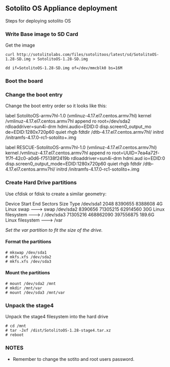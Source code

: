 ## Sotolito OS Appliance deployment

Steps for deploying sotolito OS

### Write Base image to SD Card

Get the image 

```
curl http://sotolitolabs.com/files/sotolitoos/latest/sd/SotolitoOS-1.28-SD.img > SotolitoOS-1.28-SD.img
```

```
dd if=SotolitoOS-1.28-SD.img of=/dev/mmcblk0 bs=16M
```

### Boot the board

### Change the boot entry

Change the boot entry order so it looks like this:

label SotolitoOS-armv7hl-1.0 (vmlinuz-4.17.el7.centos.armv7hl)
        kernel /vmlinuz-4.17.el7.centos.armv7hl
        append ro root=/dev/sda2 rdloaddriver=sun4i-drm hdmi.audio=EDID:0 disp.screen0_output_mo
de=EDID:1280x720p60 quiet rhgb
        fdtdir /dtb-4.17.el7.centos.armv7hl/
        initrd /initramfs-4.17.0-rc1-sotolito+.img

label RESCUE-SotolitoOS-armv7hl-1.0 (vmlinuz-4.17.el7.centos.armv7hl)
        kernel /vmlinuz-4.17.el7.centos.armv7hl
        append ro root=UUID=7ea4a72f-1f7f-42c0-a0d6-f75138f2419b rdloaddriver=sun4i-drm hdmi.aud
io=EDID:0 disp.screen0_output_mode=EDID:1280x720p60 quiet rhgb
        fdtdir /dtb-4.17.el7.centos.armv7hl/
        initrd /initramfs-4.17.0-rc1-sotolito+.img

### Create Hard Drive partitions

Use cfdisk or fdisk to create a similar geometry:

Device        Start       End   Sectors   Size Type
/dev/sda1      2048   8390655   8388608     4G Linux swap         ---> swap
/dev/sda2   8390656  71305215  62914560    30G Linux filesystem   ---> /
/dev/sda3  71305216 468862090 397556875 189.6G Linux filesystem   ---> /var

*Set the var partition to fit the size of the drive.*

#### Format the partitions

```
# mkswap /dev/sda1
# mkfs.xfs /dev/sda2
# mkfs.xfs /dev/sda3
```

#### Mount the partitions

```
# mount /dev/sda2 /mnt
# mkdir /mnt/var
# mount /dev/sda3 /mnt/var

```

### Unpack the stage4

Unpack the stage4 filesystem into the hard drive 

```
# cd /mnt
# tar -Jxf /dist/SotolitoOS-1.28-stage4.tar.xz
# reboot

```

### NOTES

- Remember to change the sotito and root users password.
